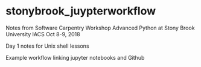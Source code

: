 # stonybrook_juypterworkflow

Notes from Software Carpentry Workshop Advanced Python at Stony Brook University IACS Oct 8-9, 2018

Day 1 notes for Unix shell lessons 

Example workflow linking jupyter notebooks and Github
